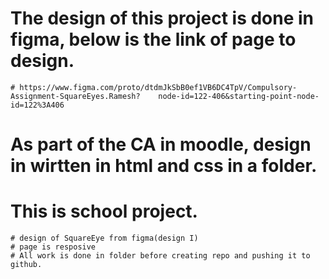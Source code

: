 # The design of this project is done in figma, below is the link of page to design.

    # https://www.figma.com/proto/dtdmJkSbB0ef1VB6DC4TpV/Compulsory-Assignment-SquareEyes.Ramesh?    node-id=122-406&starting-point-node-id=122%3A406

# As part of the CA in moodle, design in wirtten in html and css in a folder.

# This is school project.

    # design of SquareEye from figma(design I)
    # page is resposive
    # All work is done in folder before creating repo and pushing it to github.
